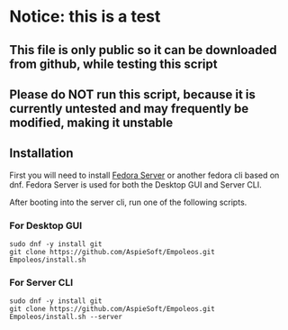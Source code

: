 # Notice: this is a test

## This file is only public so it can be downloaded from github, while testing this script

## Please do NOT run this script, because it is currently untested and may frequently be modified, making it unstable

## Installation

First you will need to install [Fedora Server](https://fedoraproject.org/server/download/) or another fedora cli based on dnf.
Fedora Server is used for both the Desktop GUI and Server CLI.

After booting into the server cli, run one of the following scripts.

### For Desktop GUI

```shell
sudo dnf -y install git
git clone https://github.com/AspieSoft/Empoleos.git
Empoleos/install.sh
```

### For Server CLI

```shell
sudo dnf -y install git
git clone https://github.com/AspieSoft/Empoleos.git
Empoleos/install.sh --server
```
